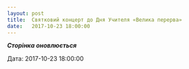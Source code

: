 ```yaml
---
layout: post
title:  Святковий концерт до Дня Учителя «Велика перерва»
date:   2017-10-23 18:00:00
---
```

**_Сторінка оновлюється_**

  
Дата: 2017-10-23 18:00:00